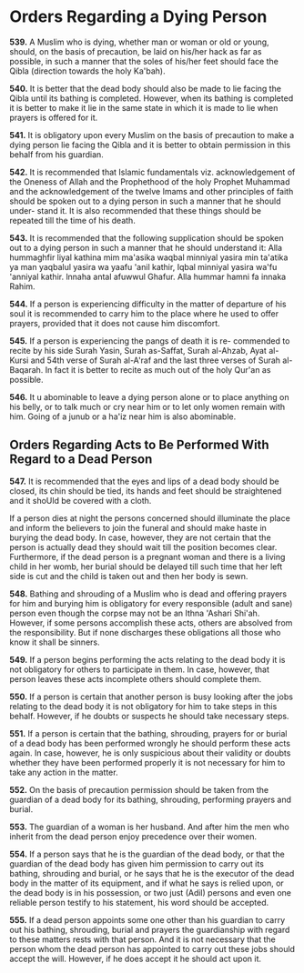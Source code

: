 Orders Regarding a Dying Person
===============================

**539.** A Muslim who is dying, whether man or woman or old or young,
should, on the basis of precaution, be laid on his/her hack as far as
possible, in such a manner that the soles of his/her feet should face
the Qibla (direction towards the holy Ka'bah).

**540.** It is better that the dead body should also be made to lie
facing the Qibla until its bathing is completed. However, when its
bathing is completed it is better to make it lie in the same state in
which it is made to lie when prayers is offered for it.

**541.** It is obligatory upon every Muslim on the basis of precaution
to make a dying person lie facing the Qibla and it is better to obtain
permission in this behalf from his guardian.

**542.** It is recommended that Islamic fundamentals viz.
acknowledgement of the Oneness of Allah and the Prophethood of the holy
Prophet Muhammad and the acknowledgement of the twelve Imams and other
principles of faith should be spoken out to a dying person in such a
manner that he should under- stand it. It is also recommended that these
things should be repeated till the time of his death.

**543.** It is recommended that the following supplication should be
spoken out to a dying person in such a manner that he should understand
it: Alla hummaghfir liyal kathina mim ma'asika waqbal minniyal yasira
min ta'atika ya man yaqbalul yasira wa yaafu 'anil kathir, Iqbal
minniyal yasira wa'fu 'anniyal kathir. lnnaha antal afuwwul Ghafur. Alla
hummar hamni fa innaka Rahim.

**544.** If a person is experiencing difficulty in the matter of
departure of his soul it is recommended to carry him to the place where
he used to offer prayers, provided that it does not cause him
discomfort.

**545.** If a person is experiencing the pangs of death it is re-
commended to recite by his side Surah Yasin, Surah as-Saffat, Surah
al-Ahzab, Ayat al-Kursi and 54th verse of Surah al-A'raf and the last
three verses of Surah al-Baqarah. In fact it is better to recite as much
out of the holy Qur'an as possible.

**546.** It u abominable to leave a dying person alone or to place
anything on his belly, or to talk much or cry near him or to let only
women remain with him. Going of a junub or a ha'iz near him is also
abominable.

Orders Regarding Acts to Be Performed With Regard to a Dead Person
------------------------------------------------------------------

**547.** It is recommended that the eyes and lips of a dead body should
be closed, its chin should be tied, its hands and feet should be
straightened and it shoUld be covered with a cloth.

If a person dies at night the persons concerned should illuminate the
place and inform the believers to join the funeral and should make haste
in burying the dead body. In case, however, they are not certain that
the person is actually dead they should wait till the position becomes
clear. Furthermore, if the dead person is a pregnant woman and there is
a living child in her womb, her burial should be delayed till such time
that her left side is cut and the child is taken out and then her body
is sewn.

**548.** Bathing and shrouding of a Muslim who is dead and offering
prayers for him and burying him is obligatory for every responsible
(adult and sane) person even though the corpse may not be an Ithna
'Ashari Shi'ah. However, if some persons accomplish these acts, others
are absolved from the responsibility. But if none discharges these
obligations all those who know it shall be sinners.

**549.** If a person begins performing the acts relating to the dead
body it is not obligatory for others to participate in them. In case,
however, that person leaves these acts incomplete others should complete
them.

**550.** If a person is certain that another person is busy looking
after the jobs relating to the dead body it is not obligatory for him to
take steps in this behalf. However, if he doubts or suspects he should
take necessary steps.

**551.** If a person is certain that the bathing, shrouding, prayers for
or burial of a dead body has been performed wrongly he should perform
these acts again. In case, however, he is only suspicious about their
validity or doubts whether they have been performed properly it is not
necessary for him to take any action in the matter.

**552.** On the basis of precaution permission should be taken from the
guardian of a dead body for its bathing, shrouding, performing prayers
and burial.

**553.** The guardian of a woman is her husband. And after him the men
who inherit from the dead person enjoy precedence over their women.

**554.** If a person says that he is the guardian of the dead body, or
that the guardian of the dead body has given him permission to carry out
its bathing, shrouding and burial, or he says that he is the executor of
the dead body in the matter of its equipment, and if what he says is
relied upon, or the dead body is in his possession, or two just (Adil)
persons and even one reliable person testify to his statement, his word
should be accepted.

**555.** If a dead person appoints some one other than his guardian to
carry out his bathing, shrouding, burial and prayers the guardianship
with regard to these matters rests with that person. And it is not
necessary that the person whom the dead person has appointed to carry
out these jobs should accept the will. However, if he does accept it he
should act upon it.


